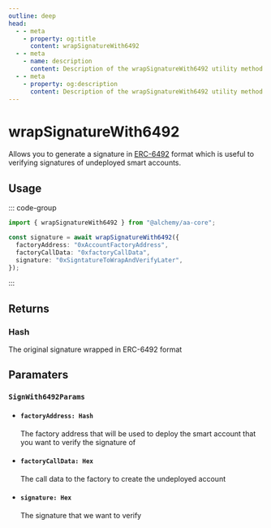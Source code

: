 ```yaml
---
outline: deep
head:
  - - meta
    - property: og:title
      content: wrapSignatureWith6492
  - - meta
    - name: description
      content: Description of the wrapSignatureWith6492 utility method
  - - meta
    - property: og:description
      content: Description of the wrapSignatureWith6492 utility method
---
```


# wrapSignatureWith6492

Allows you to generate a signature in [ERC-6492](https://eips.ethereum.org/EIPS/eip-6492) format which is useful to verifying signatures of undeployed smart accounts.

## Usage

::: code-group

```ts [example.ts]
import { wrapSignatureWith6492 } from "@alchemy/aa-core";

const signature = await wrapSignatureWith6492({
  factoryAddress: "0xAccountFactoryAddress",
  factoryCallData: "0xfactoryCallData",
  signature: "0xSigntatureToWrapAndVerifyLater",
});
```

:::

## Returns

### Hash

The original signature wrapped in ERC-6492 format

## Paramaters

### `SignWith6492Params`

- #### `factoryAddress: Hash`

  The factory address that will be used to deploy the smart account that you want to verify the signature of

- #### `factoryCallData: Hex`

  The call data to the factory to create the undeployed account

- #### `signature: Hex`

  The signature that we want to verify
